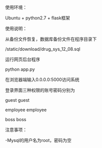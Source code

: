 使用环境：

 Ubuntu + python2.7 + flask框架

使用说明：

 从备份文件恢复，数据库备份文件在程序目录下

 /static/download/drug\_sys\_12\_08.sql

 运行网页后台程序

 python app.py

 在浏览器端输入0.0.0.0:5000访问系统

 登录界面三种权限的账号密码分别为

   guest guest

   employee employee

   boss boss

注意事项：

 -Mysql的用户名为root，密码为空